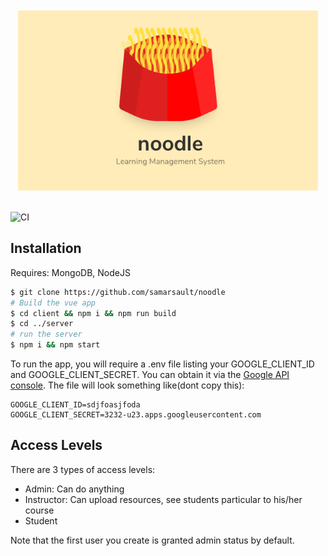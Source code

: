 <div align="center">
	<br/>
	<br/>
    <img src="banner.png" width="480">
	<br/>
	<br />
</div>

![CI](https://github.com/samarsault/noodle/workflows/CI/badge.svg)

## Installation

Requires: MongoDB, NodeJS

```sh
$ git clone https://github.com/samarsault/noodle
# Build the vue app
$ cd client && npm i && npm run build
$ cd ../server
# run the server
$ npm i && npm start
```
To run the app, you will require a .env file listing your GOOGLE_CLIENT_ID and GOOGLE_CLIENT_SECRET. You can obtain it via the [Google API console](https://console.developers.google.com/). The file will look something like(dont copy this):
```
GOOGLE_CLIENT_ID=sdjfoasjfoda
GOOGLE_CLIENT_SECRET=3232-u23.apps.googleusercontent.com
```
## Access Levels

There are 3 types of access levels:

- Admin: Can do anything
- Instructor: Can upload resources, see students particular to his/her course
- Student

Note that the first user you create is granted admin status by default.
